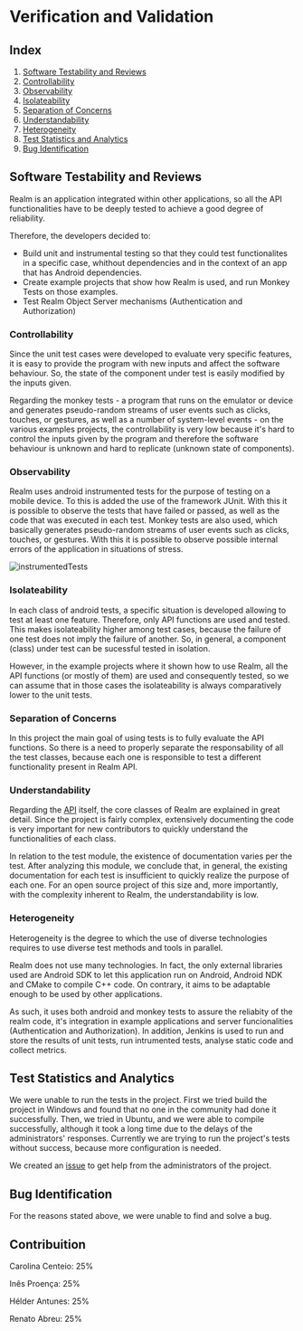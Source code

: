 # Verification and Validation

## Index

1. [Software Testability and Reviews](#testability)
 1. [Controllability](#controllability)
 2. [Observability](#observability)
 3. [Isolateability](#isolateability)
 4. [Separation of Concerns](#concerns)
 5. [Understandability](#understandability)
 6. [Heterogeneity](#heterogeneity)
2. [Test Statistics and Analytics](#statistics)
3. [Bug Identification](#bugs)

## Software Testability and Reviews <a name="testability"></a>

Realm is an application integrated within other applications, so all the API functionalities have to be deeply tested to achieve a good degree of reliability. 

Therefore, the developers decided to:
* Build unit and instrumental testing so that they could test functionalites in a specific case, whithout dependencies and in the context of an app that has Android dependencies.
* Create example projects that show how Realm is used, and run Monkey Tests on those examples.
* Test Realm Object Server mechanisms (Authentication and Authorization)

### Controllability <a name="controllability"></a>

Since the unit test cases were developed to evaluate very specific features, it is easy to provide the program with new inputs and affect the software behaviour. So, the state of the component under test is easily modified by the inputs given.

Regarding the monkey tests - a program that runs on the emulator or device and generates pseudo-random streams of user events such as clicks, touches, or gestures, as well as a number of system-level events - on the various examples projects, the controllability is very low because it's hard to control the inputs given by the program and therefore the software behaviour is unknown and hard to replicate (unknown state of components). 

### Observability <a name="observability"></a>

Realm uses android instrumented tests for the purpose of testing on a mobile device. To this is added the use of the framework JUnit. 
With this it is possible to observe the tests that have failed or passed, as well as the code that was executed in each test. 
Monkey tests are also used, which basically generates pseudo-random streams of user events such as clicks, touches, or gestures. With this it is possible to observe possible internal errors of the application in situations of stress.

![instrumentedTests](https://github.com/renatoabreu11/realm-java/blob/master/ESOF-docs/Resources/test-types_2x.png)

### Isolateability <a name="isolateability"></a>

In each class of android tests, a specific situation is developed allowing to test at least one feature. Therefore, only API functions are used and tested. This makes isolateability higher among test cases, because the failure of one test does not imply the failure of another. So, in general, a component (class) under test can be sucessful tested in isolation.

However, in the example projects where it shown how to use Realm, all the API functions (or mostly of them) are used and consequently tested, so we can assume that in those cases the isolateability is always comparatively lower to the unit tests.

### Separation of Concerns <a name="concerns"></a>

In this project the main goal of using tests is to fully evaluate the API functions.
So there is a need to properly separate the responsability of all the test classes, because each one is responsible to test a different functionality present in Realm API.

### Understandability <a name="understandability"></a>

Regarding the [API](https://realm.io/docs/java/2.2.1/api/) itself, the core classes of Realm are explained in great detail. Since the project is fairly complex, extensively documenting the code is very important for new contributors to quickly understand the functionalities of each class.

In relation to the test module, the existence of documentation varies per the test. After analyzing this module, we conclude that, in general, the existing documentation for each test is insufficient to quickly realize the purpose of each one. For an open source project of this size and, more importantly, with the complexity inherent to Realm, the understandability is low.

### Heterogeneity <a name="heterogeneity"></a>

Heterogeneity is the degree to which the use of diverse technologies requires to use diverse test methods and tools in parallel.

Realm does not use many technologies. In fact, the only external libraries used are Android SDK to let this application run on Android, Android NDK and CMake to compile C++ code. On contrary, it aims to be adaptable enough to be used by other applications. 

As such, it uses both android and monkey tests to assure the reliabity of the realm code, it's integration in example applications and server funcionalities (Authentication and Authorization). In addition, Jenkins is used to run and store the results of unit tests, run intrumented tests, analyse static code and collect metrics.

## Test Statistics and Analytics <a name="statistics"></a>

We were unable to run the tests in the project. First we tried build the project in Windows and found that no one in the community had done it successfully. Then, we tried in Ubuntu, and we were able to compile successfully, although it took a long time due to the delays of the administrators' responses. 
Currently we are trying to run the project's tests without success, because more configuration is needed.

We created an [issue](https://github.com/realm/realm-java/issues/3845) to get help from the administrators of the project. 

## Bug Identification <a name="bugs"></a>

For the reasons stated above, we were unable to find and solve a bug.

## Contribuition <a name="contribuition"></a>

Carolina Centeio: 25%

Inês Proença: 25%

Hélder Antunes: 25%

Renato Abreu: 25%
